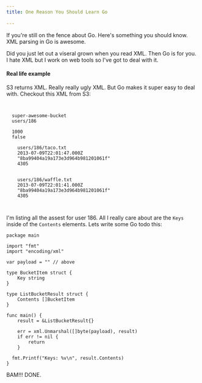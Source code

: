```yaml
---
title: One Reason You Should Learn Go
  
---
```


If you're still on the fence about Go. Here's something you should know. XML parsing in Go is awesome.

Did you just let out a viseral grown when you read XML. Then Go is for you. I hate XML but I work on web tools so I've got to deal with it. 

#### Real life example

S3 returns XML. Really really ugly XML. But Go makes it super easy to deal with. Checkout this XML from S3:

<pre><code data-language="xml"><?xml version="1.0" encoding="UTF-8"?>
<ListBucketResult xmlns="http://s3.amazonaws.com/doc/2006-03-01/">
  <Name>super-awesome-bucket</Name>
  <Prefix>users/186</Prefix>
  <Marker/>
  <MaxKeys>1000</MaxKeys>
  <IsTruncated>false</IsTruncated>
  <Contents>
    <Key>users/186/taco.txt</Key>
    <LastModified>2013-07-09T22:01:47.000Z</LastModified>
    <ETag>"8ba99404a19a173e3d964b981201061f"</ETag>
    <Size>4305</Size>
  </Contents>
  <Contents>
    <Key>users/186/waffle.txt</Key>
    <LastModified>2013-07-09T22:01:41.000Z</LastModified>
    <ETag>"8ba99404a19a173e3d964b981201061f"</ETag>
    <Size>4305</Size>
  </Contents>
</ListBucketResult>
</code></pre>

I'm listing all the assest for user 186. All I really care about are the `Keys` inside of the `Contents` elements. Lets write some Go todo this:

<pre><code data-language="go">package main

import "fmt"
import "encoding/xml"

var payload = "" // above

type BucketItem struct {
	Key string
}

type ListBucketResult struct {
	Contents []BucketItem
}

func main() {
	result = &ListBucketResult{}

	err = xml.Unmarshal([]byte(payload), result)
	if err != nil {
		return
	}
  
  fmt.Printf("Keys: %v\n", result.Contents)
}
</code></pre>

BAM!!! DONE.
